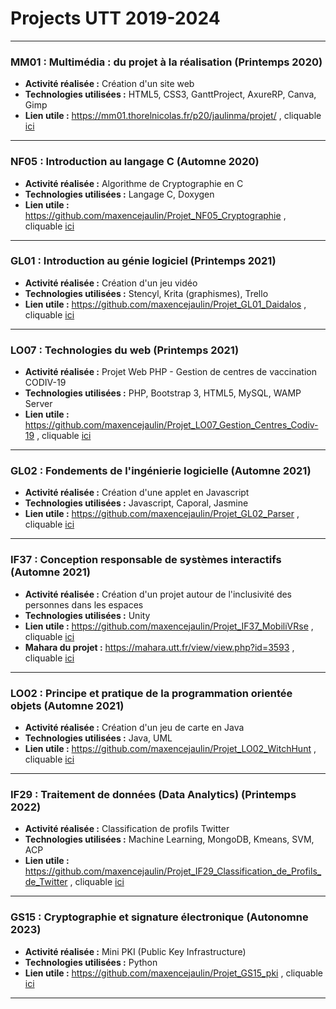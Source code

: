 # Projects UTT 2019-2024
 
----

### **MM01 : Multimédia : du projet à la réalisation (Printemps 2020)**
- **Activité réalisée :** Création d'un site web
- **Technologies utilisées :** HTML5, CSS3, GanttProject, AxureRP, Canva, Gimp
- **Lien utile :** https://mm01.thorelnicolas.fr/p20/jaulinma/projet/ , cliquable [ici](https://mm01.thorelnicolas.fr/p20/jaulinma/projet/)

----

### **NF05 : Introduction au langage C (Automne 2020)**
- **Activité réalisée :** Algorithme de Cryptographie en C
- **Technologies utilisées :** Langage C, Doxygen
- **Lien utile :** https://github.com/maxencejaulin/Projet_NF05_Cryptographie , cliquable [ici](https://github.com/maxencejaulin/Projet_NF05_Cryptographie)

----

### **GL01 : Introduction au génie logiciel (Printemps 2021)**
- **Activité réalisée :** Création d'un jeu vidéo
- **Technologies utilisées :** Stencyl, Krita (graphismes), Trello
- **Lien utile :** https://github.com/maxencejaulin/Projet_GL01_Daidalos , cliquable [ici](https://github.com/maxencejaulin/Projet_GL01_Daidalos)

----

### **LO07 : Technologies du web (Printemps 2021)**
- **Activité réalisée :** Projet Web PHP - Gestion de centres de vaccination CODIV-19
- **Technologies utilisées :** PHP, Bootstrap 3, HTML5, MySQL, WAMP Server
- **Lien utile :** https://github.com/maxencejaulin/Projet_LO07_Gestion_Centres_Codiv-19 , cliquable [ici](https://github.com/maxencejaulin/Projet_LO07_Gestion_Centres_Codiv-19)

----

### **GL02 : Fondements de l'ingénierie logicielle (Automne 2021)**
- **Activité réalisée :** Création d'une applet en Javascript
- **Technologies utilisées :** Javascript, Caporal, Jasmine
- **Lien utile :** https://github.com/maxencejaulin/Projet_GL02_Parser , cliquable [ici](https://github.com/maxencejaulin/Projet_GL02_Parser)

----

### **IF37 : Conception responsable de systèmes interactifs (Automne 2021)**
- **Activité réalisée :** Création d'un projet autour de l'inclusivité des personnes dans les espaces
- **Technologies utilisées :** Unity
- **Lien utile :** https://github.com/maxencejaulin/Projet_IF37_MobiliVRse , cliquable [ici](https://github.com/maxencejaulin/Projet_IF37_MobiliVRse)
- **Mahara du projet :** https://mahara.utt.fr/view/view.php?id=3593 , cliquable [ici](https://mahara.utt.fr/view/view.php?id=3593)

----

### **LO02 : Principe et pratique de la programmation orientée objets (Automne 2021)**
- **Activité réalisée :** Création d'un jeu de carte en Java
- **Technologies utilisées :** Java, UML
- **Lien utile :** https://github.com/maxencejaulin/Projet_LO02_WitchHunt , cliquable [ici](https://github.com/maxencejaulin/Projet_LO02_WitchHunt)

----

### **IF29 : Traitement de données (Data Analytics) (Printemps 2022)**
- **Activité réalisée :** Classification de profils Twitter
- **Technologies utilisées :** Machine Learning, MongoDB, Kmeans, SVM, ACP
- **Lien utile :** https://github.com/maxencejaulin/Projet_IF29_Classification_de_Profils_de_Twitter , cliquable [ici](https://github.com/maxencejaulin/Projet_IF29_Classification_de_Profils_de_Twitter)

----

### **GS15 : Cryptographie et signature électronique (Autonomne 2023)**
- **Activité réalisée :** Mini PKI (Public Key Infrastructure)
- **Technologies utilisées :** Python
- **Lien utile :** https://github.com/maxencejaulin/Projet_GS15_pki , cliquable [ici](https://github.com/maxencejaulin/Projet_GS15_pki)

----




